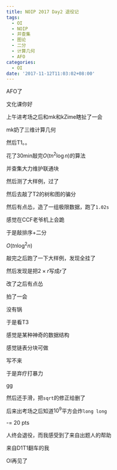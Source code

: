 ```yaml
---
title: NOIP 2017 Day2 退役记
tags:
  - OI
  - NOIP
  - 并查集
  - 图论
  - 二分
  - 计算几何
  - AFO
categories:
  - OI
date: '2017-11-12T11:03:02+08:00'
---
```


AFO了

文化课你好

<!--more-->

上午进考场之后和mk和kZime瞎扯了一会

mk奶了三维计算几何

然后T1。。

花了30min敲完$O(tn^2\log n)$的算法

并查集大力维护联通块

然后测了大样例，过了

然后去敲了T2的树和图的骗分

然后有点怂，造了一组极限数据，跑了`1.02s`

感觉在CCF老爷机上会跪

于是敲排序+二分

$O(tn\log ^2n)$

敲完之后跑了一下大样例，发现全挂了

然后发现是把$2\times r$写成$r$了

改了之后有点怂

拍了一会

没有锅

于是看T3

感觉是某种神奇的数据结构

感觉链表分块可做

写不来

于是弃疗打暴力

gg

然后还手滑，把`sqrt`的修正给删了

后来出考场之后知道$10^9$平方会炸`long long`

-= 20 pts

人终会退役，而我感受到了来自出题人的帮助

来自D1T1翻车的我

OI再见了
